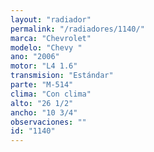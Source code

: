 ```yaml
---
layout: "radiador"
permalink: "/radiadores/1140/"
marca: "Chevrolet"
modelo: "Chevy "
ano: "2006"
motor: "L4 1.6"
transmision: "Estándar"
parte: "M-514"
clima: "Con clima"
alto: "26 1/2"
ancho: "10 3/4"
observaciones: ""
id: "1140"
---
```


